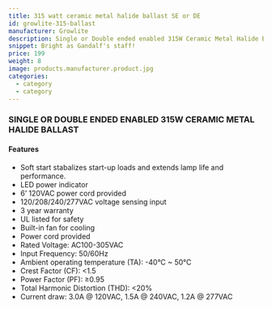 ```yaml
---
title: 315 watt ceramic metal halide ballast SE or DE
id: growlite-315-ballast
manufacturer: Growlite
description: Single or Double ended enabled 315W Ceramic Metal Halide Ballast
snippet: Bright as Gandalf's staff!
price: 199
weight: 8
image: products.manufacturer.product.jpg
categories:
  - category
  - category
---
```


### SINGLE OR DOUBLE ENDED ENABLED 315W CERAMIC METAL HALIDE BALLAST

#### Features

* Soft start stabalizes start-up loads and extends lamp life and performance.
* LED power indicator
* 6’ 120VAC power cord provided
* 120/208/240/277VAC voltage sensing input
* 3 year warranty
* UL listed for safety
* Built-in fan for cooling
* Power cord provided
* Rated Voltage: AC100-305VAC
* Input Frequency: 50/60Hz
* Ambient operating temperature (TA): -40°C ~ 50°C
* Crest Factor (CF): <1.5
* Power Factor (PF): ≥0.95
* Total Harmonic Distortion (THD): <20%
* Current draw: 3.0A @ 120VAC, 1.5A @ 240VAC, 1.2A @ 277VAC
